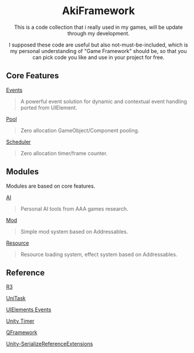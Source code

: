 <div align="center">

# AkiFramework

This is a code collection that i really used in my games, will be update through my development. 

I supposed these code are useful but also not-must-be-included, which is my personal understanding of "Game Framework" should be, so that you can pick code you like and use in your project for free.

</div>

## Core Features

[Events](./Docs/Events.md) 
> A powerful event solution for dynamic and contextual event handling ported from UIElement.

[Pool](./Docs/Pool.md) 
> Zero allocation GameObject/Component pooling. 

[Scheduler](./Docs/Scheduler.md) 
> Zero allocation timer/frame counter. 

## Modules

Modules are based on core features.

[AI](./Docs/AI.md)

>Personal AI tools from AAA games research. 

[Mod](./Docs/Mod.md) 
> Simple mod system based on Addressables. 


[Resource](./Docs/Resource.md) 
> Resource loading system, effect system based on Addressables. 


## Reference

[R3](https://github.com/Cysharp/R3)

[UniTask](https://github.com/Cysharp/UniTask)

[UIElements Events](https://github.com/Unity-Technologies/UnityCsReference/tree/2022.3/ModuleOverrides/com.unity.ui/Core/Events)

[Unity Timer](https://github.com/akbiggs/UnityTimer)

[QFramework](https://github.com/liangxiegame/QFramework)

[Unity-SerializeReferenceExtensions](https://github.com/mackysoft/Unity-SerializeReferenceExtensions)